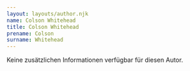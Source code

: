 ```yaml
---
layout: layouts/author.njk
name: Colson Whitehead
title: Colson Whitehead
prename: Colson
surname: Whitehead
---
```

Keine zusätzlichen Informationen verfügbar für diesen Autor.
